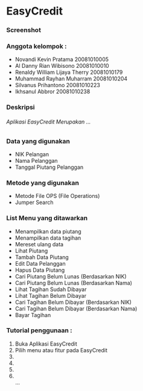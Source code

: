 
<h1>EasyCredit</h1>

<h3>Screenshot</h3>

    
<h3>Anggota kelompok :</h3>
<ul>
  <li>Novandi Kevin Pratama             20081010005</li>
  <li>Al Danny Rian Wibisono            20081010010</li>
  <li>Renaldy William Lijaya Therry	    20081010179</li>
  <li>Muhammad Rayhan Muharram          20081010204</li>
  <li>Silvanus Prihantono               20081010223</li> 
  <li>Ikhsanul Abbror                   20081010238</li>
</ul>
    
<h3>Deskripsi</h3>
<h6>Aplikasi EasyCredit Merupakan ... </h6>

<h3>Data yang digunakan</h3>
<ul>
  <li>NIK Pelangan</li>
  <li>Nama Pelanggan</li>
  <li>Tanggal Piutang Pelanggan</li>
</ul>
    
<h3>Metode yang digunakan</h3>
<ul>
  <li>Metode File OPS (File Operations)</li>
  <li>Jumper Search</li>
</ul>

<h3>List Menu yang ditawarkan</h3>
<ul>
 <li>Menampilkan data piutang</li>
 <li>Menampilkan data tagihan</li>
 <li>Mereset ulang data</li>
 <li>Lihat Piutang</li>
 <li>Tambah Data Piutang</li>
 <li>Edit Data Pelanggan</li>
 <li>Hapus Data Piutang</li>
 <li>Cari Piutang Belum Lunas (Berdasarkan NIK)</li>
 <li>Cari Piutang Belum Lunas (Berdasarkan Nama)</li>
 <li>Lihat Tagihan Sudah Dibayar</li>
 <li>Lihat Tagihan Belum Dibayar</li>
 <li>Cari Tagihan Belum Dibayar (Berdasarkan NIK)</li>
 <li>Cari Tagihan Belum Dibayar (Berdasarkan Nama)</li>
 <li>Bayar Tagihan</li>
</ul>
    
<h3>Tutorial penggunaan :</h3>
<ol>
  <li>Buka Aplikasi EasyCredit</li>
  <li>Pilih menu atau fitur pada EasyCredit</li>
  <li></li>
  <li></li>
  <li></li> 
    <li></li>
  ...
</ol>
